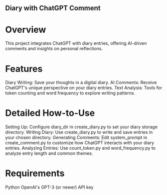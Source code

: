 ## Diary with ChatGPT Comment
# Overview

This project integrates ChatGPT with diary entries, offering AI-driven comments and insights on personal reflections.
# Features

Diary Writing: Save your thoughts in a digital diary.
AI Comments: Receive ChatGPT's unique perspective on your diary entries.
Text Analysis: Tools for token counting and word frequency to explore writing patterns.

# Detailed How-to-Use

Setting Up: Configure diary_dir in create_diary.py to set your diary storage directory.
Writing Diary: Use create_diary.py to write and save entries in your chosen directory.
Generating Comments: Edit system_prompt in create_comment.py to customize how ChatGPT interacts with your diary entries.
Analyzing Entries: Use count_token.py and word_frequency.py to analyze entry length and common themes.

# Requirements

Python
OpenAI's GPT-3 (or newer) API key

